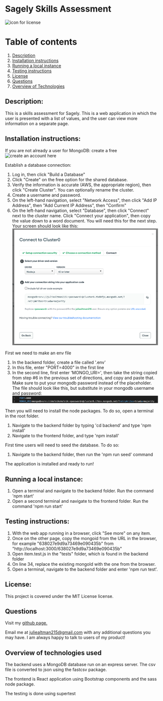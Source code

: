 
# Sagely Skills Assessment 

![icon for license](https://camo.githubusercontent.com/3ccf4c50a1576b0dd30b286717451fa56b783512/68747470733a2f2f696d672e736869656c64732e696f2f62616467652f4c6963656e73652d4d49542d79656c6c6f772e737667)

# Table of contents
1. [Description](#Description)
2. [Installation instructions](#Installation-instructions)
3. [Running a local instance](#Running-a-local-instance)
4. [Testing instructions](#Testing-instructions)
5. [License](#License)
6. [Questions](#Questions)
7. [Overview of Technologies](#Overview-of-technologies)

## Description: 
This is a skills assessment for Sagely. This is a web application in which the user is presented with a list of values, and the user can view more information on a separate page.

## Installation instructions: 
If you are not already a user for MongoDB: create a free ![create an account here](https://www.mongodb.com/atlas/database)

Establish a database connection:
1. Log in, then click "Build a Database"
2. Click "Create" on the free option for the shared database. 
3. Verify the information is accurate (AWS, the appropriate region), then click "Create Cluster". You can optionally rename the cluster.
4. Create a username and password. 
5. On the left-hand navigation, select "Network Access", then click "Add IP Address", then "Add Current IP Address", then "Confirm"
6. On the left-hand navigation, select "Database", then click "Connect" next to the cluster name. Click "Connect your application", then copy the value down to a word document. You will need this for the next step. Your screen should look like this: ![database connection](./images/database_connection.png)

First we need to make an env file
1. In the backend folder, create a file called '.env'
2. In this file, enter "PORT=4000" in the first line
3. In the second line, first enter 'MONGO_URI=', then take the string copied from step #6 in the previous set of directions, and copy and paste that. Make sure to put your mongodb password instead of the placeholder. The file should look like this, but substitute in your mongodb username and password: ![env file](./images/env.png)

Then you will need to install the node packages. To do so, open a terminal in the root folder.
1. Navigate to the backend folder by typing 'cd backend' and type 'npm install'
2. Navigate to the frontend folder, and type 'npm install'

First time users will need to seed the database. To do so:
1. Navigate to the backend folder, then run the 'npm run seed' command

The application is installed and ready to run!

## Running a local instance:
1. Open a terminal and navigate to the backend folder. Run the command 'npm start'
2. Open a second terminal and navigate to the frontend folder. Run the command 'npm run start'

## Testing instructions: 
1. With the web app running in a browser, click "See more" on any item. 
2. Once on the other page, copy the mongoid from the URL in the browser, for example "638027e9d9a73469e090435b" from "http://localhost:3000/638027e9d9a73469e090435b"
3. Open item.test.js in the "tests" folder, which is found in the backend folder
4. On line 34, replace the existing mongoId with the one from the browser.
5. Open a terminal, navigate to the backend folder and enter 'npm run test'.

## License:  
This project is covered under the MIT License license.

## Questions
Visit my <a href='https://www.github.com/skolnikskolnik'>github page.</a> 

Email me at juliealtman215@gmail.com with any additional questions you may have. I am always happy to talk to users of my product!
    
## Overview of technologies used

The backend uses a MongoDB database run on an express server. The csv file is converted to json using the fastcsv package.

The frontend is React application using Bootstrap components and the sass node package. 

The testing is done using supertest